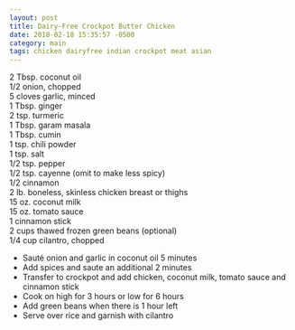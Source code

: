 ```yaml
---
layout: post
title: Dairy-Free Crockpot Butter Chicken
date: 2018-02-18 15:35:57 -0500
category: main
tags: chicken dairyfree indian crockpot meat asian
---
```

2 Tbsp. coconut oil  
1/2 onion, chopped  
5 cloves garlic, minced  
1 Tbsp. ginger  
2 tsp. turmeric  
1 Tbsp. garam masala  
1 Tbsp. cumin  
1 tsp. chili powder  
1 tsp. salt  
1/2 tsp. pepper  
1/2 tsp. cayenne (omit to make less spicy)  
1/2 cinnamon  
2 lb. boneless, skinless chicken breast or thighs  
15 oz. coconut milk  
15 oz. tomato sauce  
1 cinnamon stick  
2 cups thawed frozen green beans (optional)  
1/4 cup cilantro, chopped  

  * Sauté onion and garlic in coconut oil 5 minutes
  * Add spices and saute an additional 2 minutes
  * Transfer to crockpot and add chicken, coconut milk, tomato sauce and cinnamon stick
  * Cook on high for 3 hours or low for 6 hours
  * Add green beans when there is 1 hour left
  * Serve over rice and garnish with cilantro

